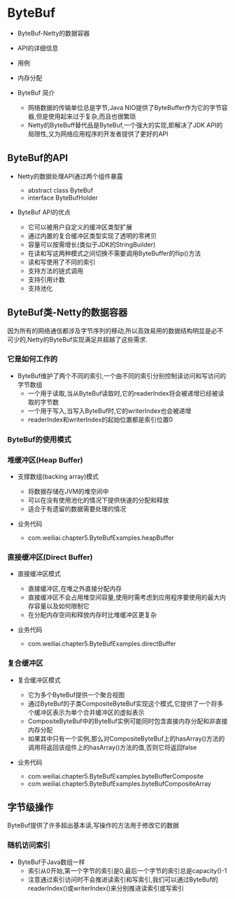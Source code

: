 # ByteBuf

- ByteBuf-Netty的数据容器
- API的详细信息
- 用例
- 内存分配


- ByteBuf 简介
    - 网络数据的传输单位总是字节,Java NIO提供了ByteBuffer作为它的字节容器,但是使用起来过于复杂,而且也很繁琐
    - Netty的ByteBuff替代品是ByteBuf,一个强大的实现,即解决了JDK API的局限性,又为网络应用程序的开发者提供了更好的API

## ByteBuf的API

- Netty的数据处理API通过两个组件暴露
    - abstract class ByteBuf
    - interface ByteBufHolder


- ByteBuf API的优点
    - 它可以被用户自定义的缓冲区类型扩展
    - 通过内置的复合缓冲区类型实现了透明的零拷贝
    - 容量可以按需增长(类似于JDK的StringBuilder)
    - 在读和写这两种模式之间切换不需要调用ByteBuffer的flip()方法
    - 读和写使用了不同的索引
    - 支持方法的链式调用
    - 支持引用计数
    - 支持池化

## ByteBuf类-Netty的数据容器

因为所有的网络通信都涉及字节序列的移动,所以高效易用的数据结构明显是必不可少的,Netty的ByteBuf实现满足并超越了这些需求.

### 它是如何工作的

- ByteBuf维护了两个不同的索引,一个由不同的索引分别控制读访问和写访问的字节数组
    - 一个用于读取,当从ByteBuf读取时,它的readerIndex将会被递增已经被读取的字节数
    - 一个用于写入,当写入ByteBuf时,它的writerIndex也会被递增
    - readerIndex和writerIndex的起始位置都是索引位置0

### ByteBuf的使用模式

### 堆缓冲区(Heap Buffer)

- 支撑数组(backing array)模式
    - 将数据存储在JVM的堆空间中
    - 可以在没有使用池化的情况下提供快速的分配和释放
    - 适合于有遗留的数据需要处理的情况

- 业务代码
    - com.weiliai.chapter5.ByteBufExamples.heapBuffer

### 直接缓冲区(Direct Buffer)

- 直接缓冲区模式
    - 直接缓冲区,在堆之外直接分配内存
    - 直接缓冲区不会占用堆空间容量,使用时需考虑到应用程序要使用的最大内存容量以及如何限制它
    - 在分配内存空间和释放内存时比堆缓冲区更复杂

- 业务代码
    - com.weiliai.chapter5.ByteBufExamples.directBuffer

### 复合缓冲区

- 复合缓冲区模式
    - 它为多个ByteBuf提供一个聚合视图
    - 通过ByteBuf的子类CompositeByteBuf实现这个模式,它提供了一个将多个缓冲区表示为单个合并缓冲区的虚拟表示
    - CompositeByteBuf中的ByteBuf实例可能同时包含直接内存分配和非直接内存分配
    - 如果其中只有一个实例,那么对CompositeByteBuf上的hasArray()方法的调用将返回该组件上的hasArray()方法的值,否则它将返回false

- 业务代码
    - com.weiliai.chapter5.ByteBufExamples.byteBufferComposite
    - com.weiliai.chapter5.ByteBufExamples.byteBufCompositeArray

## 字节级操作

ByteBuf提供了许多超出基本读,写操作的方法用于修改它的数据

### 随机访问索引

- ByteBuf于Java数组一样
    - 索引从0开始,第一个字节的索引是0,最后一个字节的索引总是capacity()-1
    - 注意通过索引访问时不会推进读索引和写索引,我们可以通过ByteBuf的readerIndex()或writerIndex()来分别推进读索引或写索引

